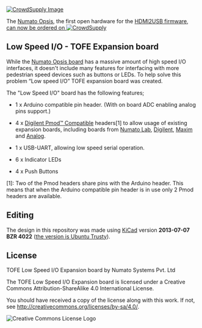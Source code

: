 
[![CrowdSupply Image](http://planet.timvideos.us/numato-opsis-crowdfunding-campaign-master/badge.png)](https://www.crowdsupply.com/numato-lab/opsis)

The <a href="http://hdmi2usb.tv/numato-opsis">Numato Opsis</a>, the first open hardware for the
<a href="http://hdmi2usb.tv">HDMI2USB firmware</a>,
<a href="https://www.crowdsupply.com/numato-lab/opsis">can now be ordered on 
 ![CrowdSupply](https://www.crowdsupply.com/_teal/images/crowd-supply-logo-dark.png)
</a>

## Low Speed I/O - TOFE Expansion board

While the [Numato Opsis board](https://www.crowdsupply.com/numato-lab/opsis)
has a massive amount of high speed I/O interfaces, it doesn't include many
features for interfacing with more pedestrian speed devices such as buttons or
LEDs. To help solve this problem “Low speed I/O” TOFE expansion board was
created.

The "Low Speed I/O" board has the following features;

 * 1 x Arduino compatible pin header. (With on board ADC enabling analog pins
   support.)

 * 4 x [Digilent Pmod™ Compatible](http://www.digilentinc.com/Pmods/licensing.cfm)
   headers[1] to allow usage of existing expansion boards,
   including boards from 
   [Numato Lab](http://numato.com/fpga-boards/filter/cat/expansion-modules.html?limit=30),
   [Digilent](http://digilentinc.com/pmods),
   [Maxim](https://www.maximintegrated.com/en/design/design-technology/fpga-design-resources/pmod-compatible-plug-in-peripheral-modules.html) and 
   [Analog](https://wiki.analog.com/resources/alliances/xilinx#pmods).

 * 1 x USB-UART, allowing low speed serial operation.

 * 6 x Indicator LEDs

 * 4 x Push Buttons

[1]: Two of the Pmod headers share pins with the Arduino header. This means
that when the Arduino compatible pin header is in use only 2 Pmod headers are
available.

## Editing

The design in this repository was made using [KiCad](http://www.kicad-pcb.org/)
version **2013-07-07 BZR 4022**
([the version is Ubuntu Trusty](http://packages.ubuntu.com/trusty/kicad)).

## License

TOFE Low Speed I/O Expansion board by Numato Systems Pvt. Ltd

The TOFE Low Speed I/O Expansion board is licensed under a
Creative Commons Attribution-ShareAlike 4.0 International License.

You should have received a copy of the license along with this
work. If not, see <http://creativecommons.org/licenses/by-sa/4.0/>.

![Creative Commons License Logo](https://i.creativecommons.org/l/by-sa/4.0/88x31.png)
